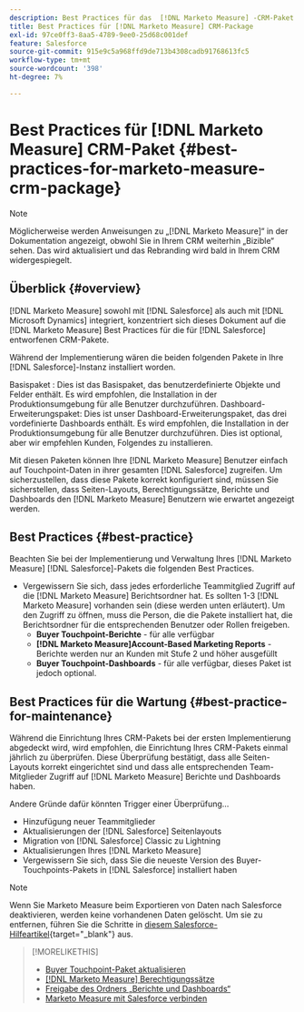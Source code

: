 ```yaml
---
description: Best Practices für das  [!DNL Marketo Measure] -CRM-Paket - [!DNL Marketo Measure]
title: Best Practices für [!DNL Marketo Measure] CRM-Package
exl-id: 97ce0ff3-8aa5-4789-9ee0-25d68c001def
feature: Salesforce
source-git-commit: 915e9c5a968ffd9de713b4308cadb91768613fc5
workflow-type: tm+mt
source-wordcount: '398'
ht-degree: 7%

---
```


# Best Practices für [!DNL Marketo Measure] CRM-Paket {#best-practices-for-marketo-measure-crm-package}

>[!NOTE]
>
>Möglicherweise werden Anweisungen zu „[!DNL Marketo Measure]“ in der Dokumentation angezeigt, obwohl Sie in Ihrem CRM weiterhin „Bizible“ sehen. Das wird aktualisiert und das Rebranding wird bald in Ihrem CRM widergespiegelt.

## Überblick {#overview}

[!DNL Marketo Measure] sowohl mit [!DNL Salesforce] als auch mit [!DNL Microsoft Dynamics] integriert, konzentriert sich dieses Dokument auf die [!DNL Marketo Measure] Best Practices für die für [!DNL Salesforce] entworfenen CRM-Pakete.

Während der Implementierung wären die beiden folgenden Pakete in Ihre [!DNL Salesforce]-Instanz installiert worden.

Basispaket : Dies ist das Basispaket, das benutzerdefinierte Objekte und Felder enthält. Es wird empfohlen, die Installation in der Produktionsumgebung für alle Benutzer durchzuführen.
Dashboard-Erweiterungspaket: Dies ist unser Dashboard-Erweiterungspaket, das drei vordefinierte Dashboards enthält. Es wird empfohlen, die Installation in der Produktionsumgebung für alle Benutzer durchzuführen. Dies ist optional, aber wir empfehlen Kunden, Folgendes zu installieren.

Mit diesen Paketen können Ihre [!DNL Marketo Measure] Benutzer einfach auf Touchpoint-Daten in ihrer gesamten [!DNL Salesforce] zugreifen. Um sicherzustellen, dass diese Pakete korrekt konfiguriert sind, müssen Sie sicherstellen, dass Seiten-Layouts, Berechtigungssätze, Berichte und Dashboards den [!DNL Marketo Measure] Benutzern wie erwartet angezeigt werden.

## Best Practices {#best-practice}

Beachten Sie bei der Implementierung und Verwaltung Ihres [!DNL Marketo Measure] [!DNL Salesforce]-Pakets die folgenden Best Practices.

* Vergewissern Sie sich, dass jedes erforderliche Teammitglied Zugriff auf die [!DNL Marketo Measure] Berichtsordner hat. Es sollten 1-3 [!DNL Marketo Measure] vorhanden sein (diese werden unten erläutert). Um den Zugriff zu öffnen, muss die Person, die die Pakete installiert hat, die Berichtsordner für die entsprechenden Benutzer oder Rollen freigeben.
   * **Buyer Touchpoint-Berichte** - für alle verfügbar
   * **[!DNL Marketo Measure]Account-Based Marketing Reports** - Berichte werden nur an Kunden mit Stufe 2 und höher ausgefüllt
   * **Buyer Touchpoint-Dashboards** - für alle verfügbar, dieses Paket ist jedoch optional.

## Best Practices für die Wartung {#best-practice-for-maintenance}

Während die Einrichtung Ihres CRM-Pakets bei der ersten Implementierung abgedeckt wird, wird empfohlen, die Einrichtung Ihres CRM-Pakets einmal jährlich zu überprüfen. Diese Überprüfung bestätigt, dass alle Seiten-Layouts korrekt eingerichtet sind und dass alle entsprechenden Team-Mitglieder Zugriff auf [!DNL Marketo Measure] Berichte und Dashboards haben.

Andere Gründe dafür könnten Trigger einer Überprüfung…

* Hinzufügung neuer Teammitglieder
* Aktualisierungen der [!DNL Salesforce] Seitenlayouts
* Migration von [!DNL Salesforce] Classic zu Lightning
* Aktualisierungen Ihres [!DNL Marketo Measure]
* Vergewissern Sie sich, dass Sie die neueste Version des Buyer-Touchpoints-Pakets in [!DNL Salesforce] installiert haben

>[!NOTE]
>
>Wenn Sie Marketo Measure beim Exportieren von Daten nach Salesforce deaktivieren, werden keine vorhandenen Daten gelöscht. Um sie zu entfernen, führen Sie die Schritte in [diesem Salesforce-Hilfeartikel](https://help.salesforce.com/s/articleView?language=en_US&amp;id=sf.c360_a_delete_data_stream_records.htm&amp;type=5){target="_blank"} aus.

>[!MORELIKETHIS]
>
>* [Buyer Touchpoint-Paket aktualisieren](/help/configuration-and-setup/marketo-measure-and-salesforce/marketo-measure-salesforce-package-installation-and-set-up.md)
>* [[!DNL Marketo Measure] Berechtigungssätze](/help/configuration-and-setup/marketo-measure-and-salesforce/marketo-measure-permission-sets.md)
>* [Freigabe des Ordners „Berichte und Dashboards“](https://help.salesforce.com/s/articleView?language=de_DE&amp;id=analytics_share_folder.htm&amp;type=0)
>* [Marketo Measure mit Salesforce verbinden](/help/configuration-and-setup/marketo-measure-and-salesforce/connect-marketo-measure-to-salesforce.md)
